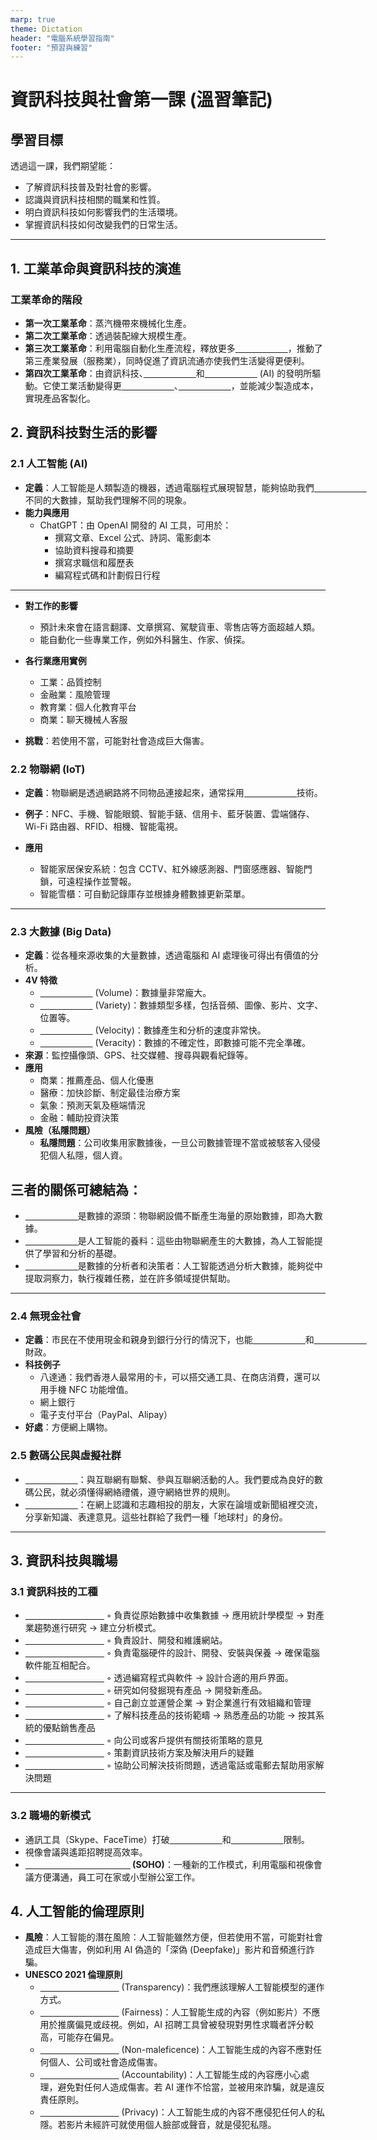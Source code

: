 ```yaml
---
marp: true
theme: Dictation
header: "電腦系統學習指南"
footer: "預習與練習"
---
```


<!-- _class: lead -->

# 資訊科技與社會第一課 (溫習筆記)

## 學習目標

透過這一課，我們期望能：

- 了解資訊科技普及對社會的影響。
- 認識與資訊科技相關的職業和性質。
- 明白資訊科技如何影響我們的生活環境。
- 掌握資訊科技如何改變我們的日常生活。

---

## 1. 工業革命與資訊科技的演進

### 工業革命的階段

- **第一次工業革命**：蒸汽機帶來機械化生產。
- **第二次工業革命**：透過裝配線大規模生產。
- **第三次工業革命**：利用電腦自動化生產流程，釋放更多<u>　　　　　　</u>，推動了第三產業發展（服務業），同時促進了資訊流通亦使我們生活變得更便利。
- **第四次工業革命**：由資訊科技、<u>　　　　　　</u>和<u>　　　　　　</u> (AI) 的發明所驅動。它使工業活動變得更<u>　　　　　　</u>、<u>　　　　　　</u>，並能減少製造成本，實現產品客製化。

## 2. 資訊科技對生活的影響

### 2.1 人工智能 (AI)

- **定義**：人工智能是人類製造的機器，透過電腦程式展現智慧，能夠協助我們<u>　　　　　　</u>不同的大數據，幫助我們理解不同的現象。
- **能力與應用**
  - ChatGPT：由 OpenAI 開發的 AI 工具，可用於：
    - 撰寫文章、Excel 公式、詩詞、電影劇本
    - 協助資料搜尋和摘要
    - 撰寫求職信和履歷表
    - 編寫程式碼和計劃假日行程

---

- **對工作的影響**

  - 預計未來會在語言翻譯、文章撰寫、駕駛貨車、零售店等方面超越人類。
  - 能自動化一些專業工作，例如外科醫生、作家、偵探。

- **各行業應用實例**
  - 工業：品質控制
  - 金融業：風險管理
  - 教育業：個人化教育平台
  - 商業：聊天機械人客服
- **挑戰**：若使用不當，可能對社會造成巨大傷害。

### 2.2 物聯網 (IoT)

- **定義**：物聯網是透過網路將不同物品連接起來，通常採用<u>　　　　　　</u>技術。

- **例子**：NFC、手機、智能眼鏡、智能手錶、信用卡、藍牙裝置、雲端儲存、Wi-Fi 路由器、RFID、相機、智能電視。
- **應用**
  - 智能家居保安系統：包含 CCTV、紅外線感測器、門窗感應器、智能門鎖，可遠程操作並警報。
  - 智能雪櫃：可自動記錄庫存並根據身體數據更新菜單。

---

### 2.3 大數據 (Big Data)

- **定義**：從各種來源收集的大量數據，透過電腦和 AI 處理後可得出有價值的分析。
- **4V 特徵**
  - <u>　　　　　　</u> (Volume)：數據量非常龐大。
  - <u>　　　　　　</u> (Variety)：數據類型多樣，包括音頻、圖像、影片、文字、位置等。
  - <u>　　　　　　</u> (Velocity)：數據產生和分析的速度非常快。
  - <u>　　　　　　</u> (Veracity)：數據的不確定性，即數據可能不完全準確。
- **來源**：監控攝像頭、GPS、社交媒體、搜尋與觀看紀錄等。
- **應用**
  - 商業：推薦產品、個人化優惠
  - 醫療：加快診斷、制定最佳治療方案
  - 氣象：預測天氣及極端情況
  - 金融：輔助投資決策
- **風險（私隱問題）**
  - **私隱問題**：公司收集用家數據後，一旦公司數據管理不當或被駭客入侵侵犯個人私隱，個人資。

## 三者的關係可總結為：

- <u>　　　　　　</u>是數據的源頭：物聯網設備不斷產生海量的原始數據，即為大數據。
- <u>　　　　　　</u>是人工智能的養料：這些由物聯網產生的大數據，為人工智能提供了學習和分析的基礎。
- <u>　　　　　　</u>是數據的分析者和決策者：人工智能透過分析大數據，能夠從中提取洞察力，執行複雜任務，並在許多領域提供幫助。

---

### 2.4 無現金社會

- **定義**：市民在不使用現金和親身到銀行分行的情況下，也能<u>　　　　　　</u>和<u>　　　　　　</u>財政。
- **科技例子**
  - 八達通：我們香港人最常用的卡，可以搭交通工具、在商店消費，還可以用手機 NFC 功能增值。
  - 網上銀行
  - 電子支付平台（PayPal、Alipay）
- **好處**：方便網上購物。

### 2.5 數碼公民與虛擬社群

- **<u>　　　　　　</u>**：與互聯網有聯繫、參與互聯網活動的人。我們要成為良好的數碼公民，就必須懂得網絡禮儀，遵守網絡世界的規則。
- **<u>　　　　　　</u>**：在網上認識和志趣相投的朋友，大家在論壇或新聞組裡交流，分享新知識、表達意見。這些社群給了我們一種「地球村」的身份。

---

## 3. 資訊科技與職場

### 3.1 資訊科技的工種

- <u>　　　　　　　　　</u>
  ◦ 負責從原始數據中收集數據 → 應用統計學模型 → 對產業趨勢進行研究 → 建立分析模式。
- <u>　　　　　　　　　</u>
  ◦ 負責設計、開發和維護網站。
- <u>　　　　　　　　　</u>
  ◦ 負責電腦硬件的設計、開發、安裝與保養 → 確保電腦軟件能互相配合。
- <u>　　　　　　　　　</u>
  ◦ 透過編寫程式與軟件 → 設計合適的用戶界面。
- <u>　　　　　　　　　</u>
  ◦ 研究如何發掘現有產品 → 開發新產品。
- <u>　　　　　　　　　</u>
  ◦ 自己創立並運營企業 → 對企業進行有效組織和管理
- <u>　　　　　　　　　</u>
  ◦ 了解科技產品的技術範疇 → 熟悉產品的功能 → 按其系統的優點銷售產品
- <u>　　　　　　　　　</u>
  ◦ 向公司或客戶提供有關技術策略的意見
- <u>　　　　　　　　　</u>
  ◦ 策劃資訊技術方案及解決用戶的疑難
- <u>　　　　　　　　　</u>
  ◦ 協助公司解決技術問題，透過電話或電郵去幫助用家解決問題

---

### 3.2 職場的新模式

- 通訊工具（Skype、FaceTime）打破<u>　　　　　　</u>和<u>　　　　　　</u>限制。
- 視像會議與遙距招聘提高效率。
- **<u>　　　　　　　　　　　　</u> (SOHO)**：一種新的工作模式，利用電腦和視像會議方便溝通，員工可在家或小型辦公室工作。

## 4. 人工智能的倫理原則

- **風險**：人工智能的潛在風險：人工智能雖然方便，但若使用不當，可能對社會造成巨大傷害，例如利用 AI 偽造的「深偽 (Deepfake)」影片和音頻進行詐騙。
- **UNESCO 2021 倫理原則**
  - <u>　　　　　　　　　</u> (Transparency)：我們應該理解人工智能模型的運作方式。
  - <u>　　　　　　　　　</u> (Fairness)：人工智能生成的內容（例如影片）不應用於推廣偏見或歧視。例如，AI 招聘工具曾被發現對男性求職者評分較高，可能存在偏見。
  - <u>　　　　　　　　　</u> (Non-maleficence)：人工智能生成的內容不應對任何個人、公司或社會造成傷害。
  - <u>　　　　　　　　　</u> (Accountability)：人工智能生成的內容應小心處理，避免對任何人造成傷害。若 AI 運作不恰當，並被用來詐騙，就是違反責任原則。
  - <u>　　　　　　　　　</u> (Privacy)：人工智能生成的內容不應侵犯任何人的私隱。若影片未經許可就使用個人臉部或聲音，就是侵犯私隱。
